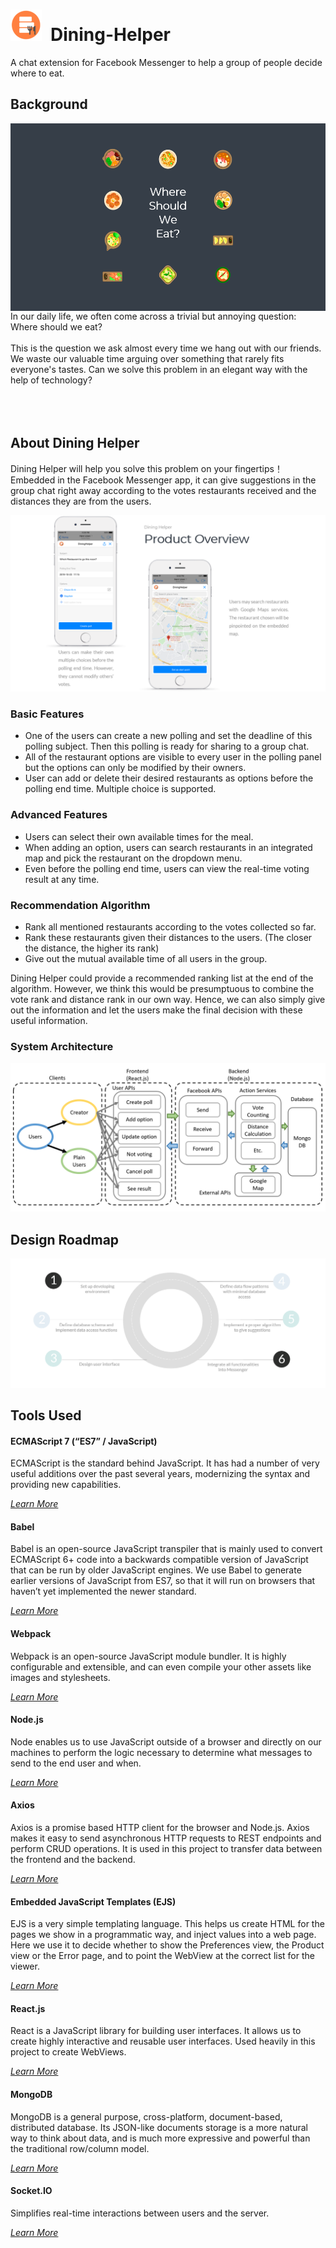# <img src="https://github.com/shengzheyang/Dining-Helper/blob/master/images/logo.png" width="50" height="50">&ensp;Dining-Helper

A chat extension for Facebook Messenger to help a group of people decide where to eat.

## Background

<img align="right" src="https://github.com/shengzheyang/Dining-Helper/blob/master/images/wswe2.png" width="534" height="300">
<div width="100">
In our daily life, we often come across a trivial but annoying question: Where should we eat?<br /><br />
This is the question we ask almost every time we hang out with our friends. We waste our valuable time arguing over something that rarely fits everyone's tastes. Can we solve this problem in an elegant way with the help of technology?<br /><br /><br /><br /></div>

## About Dining Helper

Dining Helper will help you solve this problem on your fingertips！Embedded in the Facebook Messenger app, it can give suggestions in the group chat right away according to the votes restaurants received and the distances they are from the users.

<img src="https://github.com/shengzheyang/Dining-Helper/blob/master/images/overview.jpg">

### Basic Features

- One of the users can create a new polling and set the deadline of this polling subject. Then this polling is ready for sharing to a group chat.
- All of the restaurant options are visible to every user in the polling panel but the options can only be modified by their owners.
- User can add or delete their desired restaurants as options before the polling end time. Multiple choice is supported.

### Advanced Features

- Users can select their own available times for the meal.
- When adding an option, users can search restaurants in an integrated map and pick the restaurant on the dropdown menu.
- Even before the polling end time, users can view the real-time voting result at any time.

### Recommendation Algorithm

- Rank all mentioned restaurants according to the votes collected so far.
- Rank these restaurants given their distances to the users. (The closer the distance, the higher its rank)
- Give out the mutual available time of all users in the group.

Dining Helper could provide a recommended ranking list at the end of the algorithm. However, we think this would be presumptuous to combine the vote rank and distance rank in our own way. Hence, we can also simply give out the information and let the users make the final decision with these useful information.

### System Architecture

<img src="https://github.com/shengzheyang/Dining-Helper/blob/master/images/system.png">

## Design Roadmap

<img src="https://github.com/shengzheyang/Dining-Helper/blob/master/images/roadmap.jpg">

## Tools Used
#### ECMAScript 7 (“ES7” / JavaScript)
ECMAScript is the standard behind JavaScript. It has had a number of very useful additions over the past several years, modernizing the syntax and providing new capabilities.

*[Learn More](https://developer.mozilla.org/en-US/docs/Web/JavaScript/New_in_JavaScript/ECMAScript_Next_support_in_Mozilla)*

#### Babel
Babel is an open-source JavaScript transpiler that is mainly used to convert ECMAScript 6+ code into a backwards compatible version of JavaScript that can be run by older JavaScript engines. We use Babel to generate earlier versions of JavaScript from ES7, so that it will run on browsers that haven’t yet implemented the newer standard.

*[Learn More](https://babeljs.io/)*

#### Webpack
Webpack is an open-source JavaScript module bundler. It is highly configurable and extensible, and can even compile your other assets like images and stylesheets.

*[Learn More](https://webpack.github.io/)*

#### Node.js
Node enables us to use JavaScript outside of a browser and directly on our machines to perform the logic necessary to determine what messages to send to the end user and when.

*[Learn More](https://nodejs.org/en/docs/)*

#### Axios
Axios is a promise based HTTP client for the browser and Node.js. Axios makes it easy to send asynchronous HTTP requests to REST endpoints and perform CRUD operations. It is used in this project to transfer data between the frontend and the backend.

*[Learn More](https://github.com/axios/axios)*

#### Embedded JavaScript Templates (EJS)
EJS is a very simple templating language. This helps us create HTML for the pages we show in a programmatic way, and inject values into a web page. Here we use it to decide whether to show the Preferences view, the Product view or the Error page, and to point the WebView at the correct list for the viewer.

*[Learn More](http://ejs.co/)*

#### React.js
React is a JavaScript library for building user interfaces. It allows us to create highly interactive and reusable user interfaces. Used heavily in this project to create WebViews.

*[Learn More](https://facebook.github.io/react/)*

#### MongoDB
MongoDB is a general purpose, cross-platform, document-based, distributed database. Its JSON-like documents storage is a more natural way to think about data, and is much more expressive and powerful than the traditional row/column model.

*[Learn More](https://www.mongodb.com/)*

#### Socket.IO
Simplifies real-time interactions between users and the server.

*[Learn More](https://socket.io/)*
